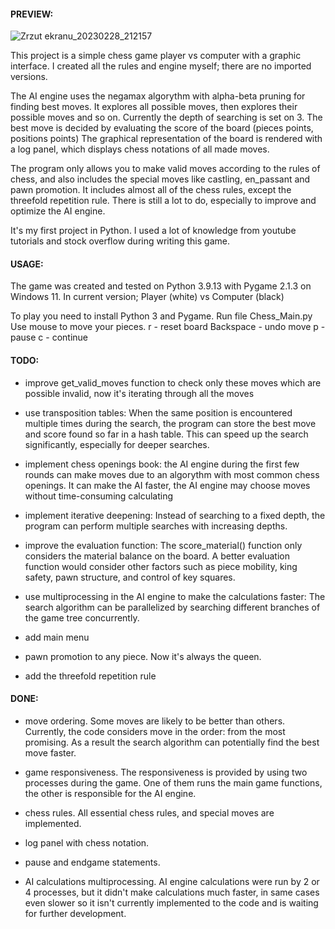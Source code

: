 #### PREVIEW:
![Zrzut ekranu_20230228_212157](https://user-images.githubusercontent.com/116226497/221972131-69fa768b-7090-446f-a583-f319c6eecc5e.png)

This project is a simple chess game player vs computer with a graphic interface. I created all the rules and engine myself; there are no imported versions.

The AI engine uses the negamax algorythm with alpha-beta pruning for finding best moves. It explores all possible moves, then explores their
possible moves and so on. Currently the depth of searching is set on 3. The best move is decided by evaluating the score of the board (pieces points, 
positions points) The graphical representation of the board is rendered  with a log panel, which displays chess notations of all made moves. 

The program only allows you to make valid moves according to the rules of chess, and also includes the special moves like castling, en_passant and pawn promotion.
It includes almost all of the chess rules, except the threefold repetition rule. 
There is still a lot to do, especially to improve and optimize the AI engine.

It's my first project in Python. I used a lot of knowledge from youtube tutorials and stock overflow during writing this game.

#### USAGE:
The game was created and tested on Python 3.9.13 with Pygame 2.1.3 on Windows 11.
In current version; Player (white) vs Computer (black)

To play you need to install Python 3 and Pygame. Run file Chess_Main.py
Use mouse to move your pieces.
r - reset board
Backspace - undo move
p - pause
c - continue


#### TODO:
- improve get_valid_moves function to check only these moves which are possible invalid, now it's iterating through all the moves

- use transposition tables: When the same position is encountered multiple times during the search, the program
can store the best move and score found so far in a hash table. This can speed up the search significantly, especially for deeper searches.

- implement chess openings book: the AI engine during the first few rounds can make moves due to an algorythm with most common chess openings.
It can make the AI faster, the AI engine may choose moves without time-consuming calculating

- implement iterative deepening: Instead of searching to a fixed depth, the program can perform multiple searches
 with increasing depths.

 - improve the evaluation function: The score_material() function only considers the material balance on the board.
 A better evaluation function would consider other factors such as piece mobility, king safety, pawn structure, and
 control of key squares.

- use multiprocessing in the AI engine to make the calculations faster: The search algorithm can be parallelized by searching 
different branches of the game tree concurrently.

- add main menu

- pawn promotion to any piece. Now it's always the queen.

- add the threefold repetition rule


#### DONE:
- move ordering. Some moves are likely to be better than others. Currently, the code considers move in the order: from the most promising.
As a result the search algorithm can potentially find the best move faster.

- game responsiveness. The responsiveness is provided by using two processes during the game. One of them runs the main game functions, 
the other is responsible for the AI engine.

- chess rules. All essential chess rules, and special moves are implemented.

- log panel with chess notation.

- pause and endgame statements.

- AI calculations multiprocessing. AI engine calculations were run by 2 or 4 processes, but it didn't make calculations much faster, 
in same cases even slower so it isn't currently implemented to the code and is waiting for further development.
